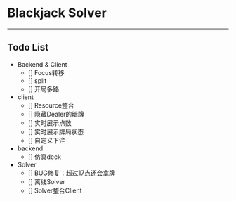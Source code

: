 # Blackjack Solver
---
## Todo List
- Backend & Client
    - [] Focus转移
    - [] split
    - [] 开局多路
- client
    - [] Resource整合
    - [] 隐藏Dealer的暗牌
    - [] 实时展示点数
    - [] 实时展示牌局状态
    - [] 自定义下注
- backend
    - [] 仿真deck
- Solver
    - [] BUG修复：超过17点还会拿牌
    - [] 离线Solver
    - [] Solver整合Client
